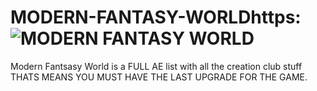 # MODERN-FANTASY-WORLDhttps:![MODERN FANTASY WORLD](https://user-images.githubusercontent.com/112035847/187307916-db92b79d-5c4e-4d86-8c06-f93c0be4a5b7.jpg)

Modern Fantsasy World is a FULL AE list with all the creation club stuff THATS MEANS YOU MUST HAVE THE LAST UPGRADE FOR THE GAME.





